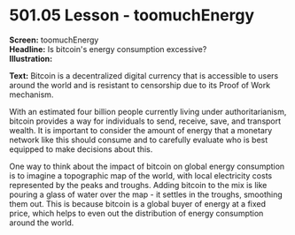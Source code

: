 # 501.05 Lesson - toomuchEnergy

**Screen:** toomuchEnergy\
**Headline:** Is bitcoin's energy consumption excessive?\
**Illustration:**

**Text:** Bitcoin is a decentralized digital currency that is accessible to users around the world and is resistant to censorship due to its Proof of Work mechanism.&#x20;

With an estimated four billion people currently living under authoritarianism, bitcoin provides a way for individuals to send, receive, save, and transport wealth. It is important to consider the amount of energy that a monetary network like this should consume and to carefully evaluate who is best equipped to make decisions about this.

One way to think about the impact of bitcoin on global energy consumption is to imagine a topographic map of the world, with local electricity costs represented by the peaks and troughs. Adding bitcoin to the mix is like pouring a glass of water over the map - it settles in the troughs, smoothing them out. This is because bitcoin is a global buyer of energy at a fixed price, which helps to even out the distribution of energy consumption around the world.
